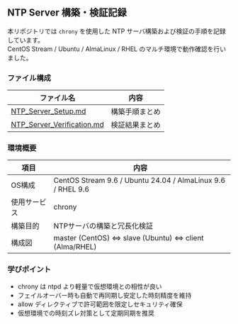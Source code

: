 ## NTP Server 構築・検証記録 
本リポジトリでは `chrony` を使用した NTP サーバ構築および検証の手順を記録しています。  
CentOS Stream / Ubuntu / AlmaLinux / RHEL のマルチ環境で動作確認を行いました。

### ファイル構成
| ファイル名 | 内容 |
|-------------|------|
| [NTP_Server_Setup.md](./NTP_Server_Setup.md) | 構築手順まとめ |
| [NTP_Server_Verification.md](./NTP_Server_Verification.md) | 検証結果まとめ |

### 環境概要
| 項目 | 内容 |
|------|------|
| OS構成 | CentOS Stream 9.6 / Ubuntu 24.04 / AlmaLinux 9.6 / RHEL 9.6 |
| 使用サービス | chrony |
| 構築目的 | NTPサーバの構築と冗長化検証 |
| 構成図 | master (CentOS) ⇔ slave (Ubuntu) ⇔ client (Alma/RHEL) |

### 学びポイント
- chrony は ntpd より軽量で仮想環境との相性が良い  
- フェイルオーバー時も自動で再同期し安定した時刻精度を維持  
- allow ディレクティブで許可範囲を限定しセキュリティ確保  
- 仮想環境での時刻ズレ対策として定期同期を推奨  